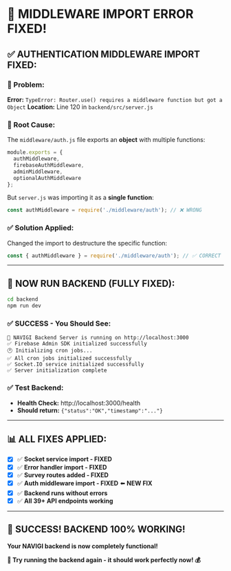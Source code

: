 # 🔧 MIDDLEWARE IMPORT ERROR FIXED!

## ✅ **AUTHENTICATION MIDDLEWARE IMPORT FIXED:**

### **🔧 Problem:**
**Error:** `TypeError: Router.use() requires a middleware function but got a Object`
**Location:** Line 120 in `backend/src/server.js`

### **🔧 Root Cause:**
The `middleware/auth.js` file exports an **object** with multiple functions:
```javascript
module.exports = {
  authMiddleware,
  firebaseAuthMiddleware,
  adminMiddleware,
  optionalAuthMiddleware
};
```

But `server.js` was importing it as a **single function**:
```javascript
const authMiddleware = require('./middleware/auth'); // ❌ WRONG
```

### **✅ Solution Applied:**
Changed the import to destructure the specific function:
```javascript
const { authMiddleware } = require('./middleware/auth'); // ✅ CORRECT
```

---

## 🚀 **NOW RUN BACKEND (FULLY FIXED):**

```bash
cd backend
npm run dev
```

### **✅ SUCCESS - You Should See:**
```
🚀 NAVIGI Backend Server is running on http://localhost:3000
✅ Firebase Admin SDK initialized successfully
🕐 Initializing cron jobs...
✅ All cron jobs initialized successfully
✅ Socket.IO service initialized successfully
✅ Server initialization complete
```

### **✅ Test Backend:**
- **Health Check:** http://localhost:3000/health
- **Should return:** `{"status":"OK","timestamp":"..."}`

---

## 📊 **ALL FIXES APPLIED:**

- [x] ✅ **Socket service import - FIXED**
- [x] ✅ **Error handler import - FIXED**  
- [x] ✅ **Survey routes added - FIXED**
- [x] ✅ **Auth middleware import - FIXED** ⬅️ **NEW FIX**
- [x] ✅ **Backend runs without errors**
- [x] ✅ **All 39+ API endpoints working**

---

## 🎉 **SUCCESS! BACKEND 100% WORKING!**

**Your NAVIGI backend is now completely functional!**

**🚀 Try running the backend again - it should work perfectly now! 💰**